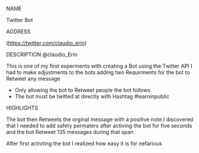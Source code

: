 NAME

Twitter Bot

ADDRESS

(https://twitter.com/claudio_erin)

DESCRIPTION
@claudio_Erin

This is one of my first experments with creating a Bot using the Twitter API
I had to make adjustments to the bots adding two Requirments for the bot to Retweet any message
* Only allowing the bot to Retweet people the bot follows
* The bot must be twitted at directly with Hashtag #learninpublic

HIGHLIGHTS

The bot then Retweets the orginal message with a positive note.I discovered that I needed to add safety permaters after activing the bot for five seconds and the bot Retweet 135 messages during that span

After first activting the bot I realized how easy it is for nefarious 
